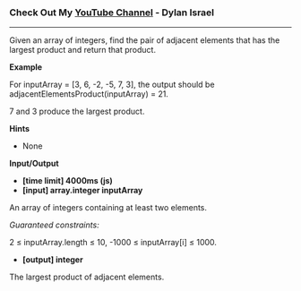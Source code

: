 ### Check Out My [YouTube Channel](https://www.YouTube.com/CodingTutorials360) - Dylan Israel

---

Given an array of integers, find the pair of adjacent elements that has the largest product and return that product.

**Example**

For inputArray = [3, 6, -2, -5, 7, 3], the output should be
adjacentElementsProduct(inputArray) = 21.

7 and 3 produce the largest product.

**Hints**
-   None

**Input/Output**

- **[time limit] 4000ms (js)**
- **[input] array.integer inputArray**

An array of integers containing at least two elements.

*Guaranteed constraints:*

2 ≤ inputArray.length ≤ 10,
-1000 ≤ inputArray[i] ≤ 1000.

- **[output] integer**

The largest product of adjacent elements.